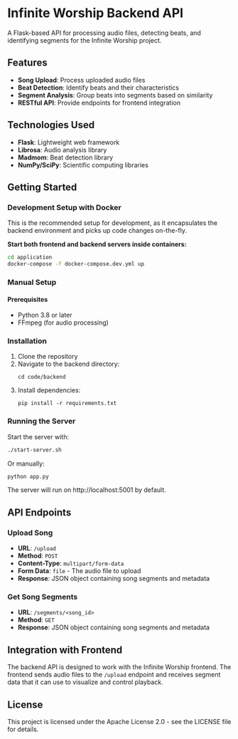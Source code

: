 # Infinite Worship Backend API

A Flask-based API for processing audio files, detecting beats, and identifying segments for the Infinite Worship project.

## Features

- **Song Upload**: Process uploaded audio files
- **Beat Detection**: Identify beats and their characteristics
- **Segment Analysis**: Group beats into segments based on similarity
- **RESTful API**: Provide endpoints for frontend integration

## Technologies Used

- **Flask**: Lightweight web framework
- **Librosa**: Audio analysis library
- **Madmom**: Beat detection library
- **NumPy/SciPy**: Scientific computing libraries

## Getting Started

### Development Setup with Docker

This is the recommended setup for development, as it encapsulates the backend environment and picks up code changes on-the-fly.

**Start both frontend and backend servers inside containers:**
```bash
cd application
docker-compose -f docker-compose.dev.yml up
```

### Manual Setup

#### Prerequisites
- Python 3.8 or later
- FFmpeg (for audio processing)

### Installation

1. Clone the repository
2. Navigate to the backend directory:
   ```
   cd code/backend
   ```
3. Install dependencies:
   ```
   pip install -r requirements.txt
   ```

### Running the Server

Start the server with:

```bash
./start-server.sh
```

Or manually:

```bash
python app.py
```

The server will run on http://localhost:5001 by default.

## API Endpoints

### Upload Song

- **URL**: `/upload`
- **Method**: `POST`
- **Content-Type**: `multipart/form-data`
- **Form Data**: `file` - The audio file to upload
- **Response**: JSON object containing song segments and metadata

### Get Song Segments

- **URL**: `/segments/<song_id>`
- **Method**: `GET`
- **Response**: JSON object containing song segments and metadata

## Integration with Frontend

The backend API is designed to work with the Infinite Worship frontend. The frontend sends audio files to the `/upload` endpoint and receives segment data that it can use to visualize and control playback.

## License

This project is licensed under the Apache License 2.0 - see the LICENSE file for details. 